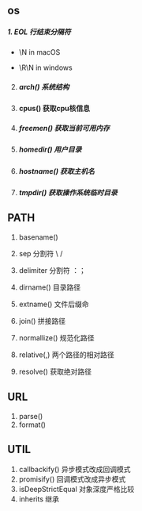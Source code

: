 ## os

##### 1.  EOL 行结束分隔符

- \N in macOS

- \R\N in windows

2. ##### arch() 系统结构

3. #### cpus() 获取cpu核信息

4. ##### freemen() 获取当前可用内存 

5. ##### homedir() 用户目录

6. ##### hostname() 获取主机名

7. #####  tmpdir() 获取操作系统临时目录

## PATH

1. basename()

2. sep 分割符 \ /
3. delimiter 分割符 ：；
4. dirname() 目录路径
5. extname()  文件后缀命
6. join() 拼接路径
7. normallize() 规范化路径
8. relative(,) 两个路径的相对路径
9. resolve() 获取绝对路径

## URL

1. parse()
2. format()

## UTIL

1. callbackify() 异步模式改成回调模式
2. promisify() 回调模式改成异步模式
3. isDeepStrictEqual 对象深度严格比较
4. inherits 继承 
